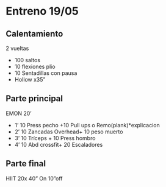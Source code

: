# Entreno 19/05

## Calentamiento

2 vueltas

- 100 saltos 
- 10 flexiones plio
- 10 Sentadillas con pausa
- Hollow x35”

## Parte principal

EMON 20’

- 1’ 10 Press pecho +10 Pull ups o Remo(plank)*explicacion 
- 2’ 10 Zancadas Overhead+ 10 peso muerto
- 3’ 10 Tríceps + 10 Press hombro
- 4’ 10 Abd crossfit+ 20 Escaladores

## Parte final

HIIT 20x 40” On 10”off